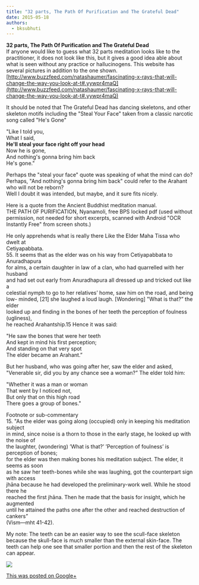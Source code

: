 ```yaml
---
title: "32 parts, The Path Of Purification and The Grateful Dead"
date: 2015-05-18
authors: 
  - bksubhuti
---
```


**32 parts, The Path Of Purification and The Grateful Dead**  
If anyone would like to guess what 32 parts meditation looks like to the practitioner, it does not look like this, but it gives a good idea able about what is seen without any practice or hallucinogens. This website has several pictures in addition to the one shown. [http://www.buzzfeed.com/natashaumer/fascinating-x-rays-that-will-change-the-way-you-look-at-t#.yywpr4maQ](http://www.buzzfeed.com/natashaumer/fascinating-x-rays-that-will-change-the-way-you-look-at-t#.yywpr4maQ)  
  
It should be noted that The Grateful Dead has dancing skeletons, and other skeleton motifs including the "Steal Your Face" taken from a classic narcotic song called "He's Gone"  
  
"Like I told you,  
What I said,  
**He'll steal your face right off your head**  
Now he is gone,  
And nothing's gonna bring him back  
He's gone."  
  
Perhaps the "steal your face" quote was speaking of what the mind can do?  
Perhaps, "And nothing's gonna bring him back" could refer to the Arahant who will not be reborn?  
Well I doubt it was intended, but maybe, and it sure fits nicely.  
  
Here is a quote from the Ancient Buddhist meditation manual.  
THE PATH 0F PURIFICATION, Nyanamoli, free BPS locked pdf (used without permission, not needed for short excerpts, scanned with Android "OCR Instantly Free" from screen shots.)  
  
He only apprehends what is really there Like the Elder Maha Tissa who dwelt at  
Cetiyapabbata.  
55\. It seems that as the elder was on his way from Cetiyapabbata to Anuradhapura  
for alms, a certain daughter in law of a clan, who had quarrelled with her husband  
and had set out early from Anuradhapura all dressed up and tricked out like a  
celestial nymph to go to her relatives’ home, saw him on the road, and being low- 
minded, \[21\] she laughed a loud laugh. \[Wondering\] "What is that?” the elder  
looked up and finding in the bones of her teeth the perception of foulness (ugliness),  
he reached Arahantship.15 Hence it was said:  
  
"He saw the bones that were her teeth  
And kept in mind his first perception;  
And standing on that very spot  
The elder became an Arahant.”  
  
But her husband, who was going after her, saw the elder and asked, "Venerable sir, did you by any chance see a woman?” The elder told him:  
  
"Whether it was a man or woman  
That went by I noticed not,  
But only that on this high road  
There goes a group of bones."  
  
Footnote or sub-commentary  
15\. "As the elder was going along (occupied) only in keeping his meditation subject  
in mind, since noise is a thorn to those in the early stage, he looked up with the noise of  
the laughter, (wondering) ’What is that?’ ’Perception of foulness’ is perception of bones;  
for the elder was then making bones his meditation subject. The elder, it seems as soon  
as he saw her teeth-bones while she was laughing, got the counterpart sign with access  
jhāna because he had developed the preliminary-work well. While he stood there he  
reached the first jhāna. Then he made that the basis for insight, which he augmented  
until he attained the paths one after the other and reached destruction of cankers”  
(Vism—mht 41-42).  
  
My note: The teeth can be an easier way to see the scull-face skeleton because the skull-face is much smaller than the external skin-face. The teeth can help one see that smaller portion and then the rest of the skeleton can appear.﻿

![](https://lh3.googleusercontent.com/-Ax-txtJZA6I/VVk-bKU7MUI/AAAAAAAALWc/tMc8wOZNsbM/w506-h750/15%2B-%2B1)

[This was posted on Google+](https://plus.google.com/+BhikkhuSubhuti/posts/DdnCcHaweTK)